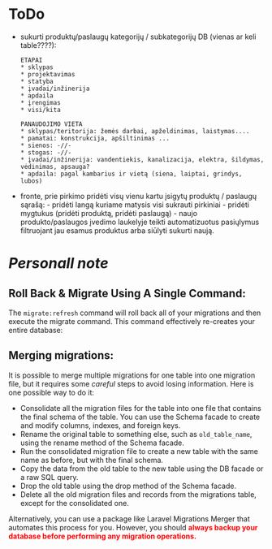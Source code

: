 # ToDo

- sukurti produktų/paslaugų kategorijų / subkategorijų DB (vienas ar keli table????):
      
      ETAPAI
      * sklypas
      * projektavimas
      * statyba
      * įvadai/inžinerija
      * apdaila
      * įrengimas
      * visi/kita

      PANAUDOJIMO VIETA
      * sklypas/teritorija: žemės darbai, apželdinimas, laistymas....
      * pamatai: konstrukcija, apšiltinimas ...
      * sienos: -//-
      * stogas: -//-
      * įvadai/inžinerija: vandentiekis, kanalizacija, elektra, šildymas, vėdinimas, apsauga?
      * apdaila: pagal kambarius ir vietą (siena, laiptai, grindys, lubos)

- fronte, prie pirkimo pridėti visų vienu kartu įsigytų produktų / paslaugų sąrašą:
      - pridėti langą kuriame matysis visi sukrauti pirkiniai
      - pridėti mygtukus (pridėti produktą, pridėti paslaugą)
      - naujo produkto/paslaugos įvedimo laukelyje teikti automatizuotus pasiųlymus filtruojant jau esamus produktus arba siūlyti sukurti naują.

# <i>Personall note</i>

## Roll Back & Migrate Using A Single Command:

The <code>migrate:refresh</code> command will roll back all of your migrations and then execute the migrate command. This command effectively re-creates your entire database:

## Merging migrations:

It is possible to merge multiple migrations for one table into one migration file, but it requires some <em>careful</em> steps to avoid losing information. Here is one possible way to do it:

- Consolidate all the migration files for the table into one file that contains the final schema of the table. You can use the Schema facade to create and modify columns, indexes, and foreign keys.
- Rename the original table to something else, such as <code>old_table_name</code>, using the rename method of the Schema facade.
- Run the consolidated migration file to create a new table with the same name as before, but with the final schema.
- Copy the data from the old table to the new table using the DB facade or a raw SQL query.
- Drop the old table using the drop method of the Schema facade.
- Delete all the old migration files and records from the migrations table, except for the consolidated one.

Alternatively, you can use a package like Laravel Migrations Merger that automates this process for you. However, you should <strong style="color:red">always backup your database before performing any migration operations.</strong>
